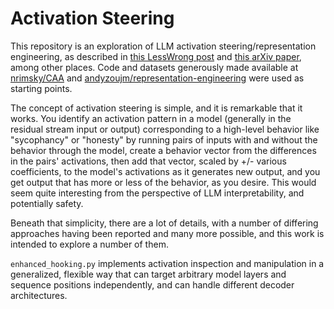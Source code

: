 
# Activation Steering

This repository is an exploration of LLM activation steering/representation engineering, as described in [this LessWrong post](https://www.lesswrong.com/posts/5spBue2z2tw4JuDCx/steering-gpt-2-xl-by-adding-an-activation-vector) and [this arXiv paper](https://arxiv.org/pdf/2310.01405), among other places. Code and datasets generously made available at [nrimsky/CAA](https://github.com/nrimsky/CAA/) and [andyzoujm/representation-engineering](https://github.com/andyzoujm/representation-engineering) were used as starting points.

The concept of activation steering is simple, and it is remarkable that it works. You identify an activation pattern in a model (generally in the residual stream input or output) corresponding to a high-level behavior like "sycophancy" or "honesty" by running pairs of inputs with and without the behavior through the model, create a behavior vector from the differences in the pairs' activations, then add that vector, scaled by +/- various coefficients, to the model's activations as it generates new output, and you get output that has more or less of the behavior, as you desire. This would seem quite interesting from the perspective of LLM interpretability, and potentially safety.

Beneath that simplicity, there are a lot of details, with a number of differing approaches having been reported and many more possible, and this work is intended to explore a number of them.

`enhanced_hooking.py` implements activation inspection and manipulation in a generalized, flexible way that can target arbitrary model layers and sequence positions independently, and can handle different decoder architectures.
